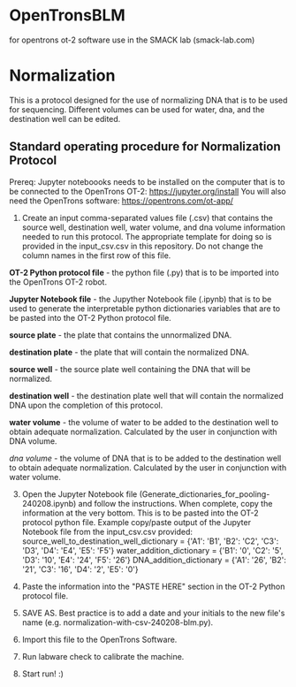 # OpenTronsBLM
for opentrons ot-2 software use in the SMACK lab (smack-lab.com)
# Normalization
This is a protocol designed for the use of normalizing DNA that is to be used for sequencing. Different volumes can be used for water, dna, and the destination well can be edited. 
## Standard operating procedure for Normalization Protocol
Prereq: 
Jupyter noteboooks needs to be installed on the computer that is to be connected to the OpenTrons OT-2: https://jupyter.org/install
You will also need the OpenTrons software: https://opentrons.com/ot-app/

1. Create an input comma-separated values file (.csv) that contains the source well, destination well, water volume, and dna volume information needed to run this protocol. The appropriate template for doing so is provided in the input_csv.csv in this repository. Do not change the column names in the first row of this file.

  **OT-2 Python protocol file** - the python file (.py) that is to be imported into the OpenTrons OT-2 robot.

  **Jupyter Notebook file** - the Jupyther Notebook file (.ipynb) that is to be used to generate the interpretable python dictionaries variables that are to be pasted into the OT-2 Python protocol file.

  **source plate** - the plate that contains the unnormalized DNA.

  **destination plate** - the plate that will contain the normalized DNA.

  **source well** - the source plate well containing the DNA that will be normalized.

  **destination well** - the destination plate well that will contain the normalized DNA upon the completion of this protocol.

  **water volume** - the volume of water to be added to the destination well to obtain adequate normalization. Calculated by the user in conjunction with DNA volume.

  *dna volume* - the volume of DNA that is to be added to the destination well to obtain adequate normalization. Calculated by the user in conjunction with water volume.

3. Open the Jupyter Notebook file (Generate_dictionaries_for_pooling-240208.ipynb) and follow the instructions. When complete, copy the information at the very bottom. This is to be pasted into the OT-2 protocol python file. 
  Example copy/paste output of the Jupyter Notebook file from the input_csv.csv provided:
    source_well_to_destination_well_dictionary = {'A1': 'B1', 'B2': 'C2', 'C3': 'D3', 'D4': 'E4', 'E5': 'F5'}
    water_addition_dictionary =  {'B1': '0', 'C2': '5', 'D3': '10', 'E4': '24', 'F5': '26'}
    DNA_addition_dictionary =  {'A1': '26', 'B2': '21', 'C3': '16', 'D4': '2', 'E5': '0'}

4. Paste the information into the "PASTE HERE" section in the OT-2 Python protocol file.

5. SAVE AS. Best practice is to add a date and your initials to the new file's name (e.g. normalization-with-csv-240208-blm.py).

6. Import this file to the OpenTrons Software.

7. Run labware check to calibrate the machine.

8. Start run! :)
